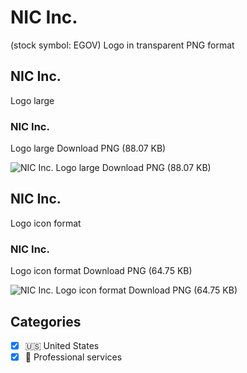 # NIC Inc.
 (stock symbol: EGOV) Logo in transparent PNG format

## NIC Inc.
 Logo large

### NIC Inc.
 Logo large Download PNG (88.07 KB)

![NIC Inc.
 Logo large Download PNG (88.07 KB)](/img/orig/EGOV_BIG-9377fcc5.png)

## NIC Inc.
 Logo icon format

### NIC Inc.
 Logo icon format Download PNG (64.75 KB)

![NIC Inc.
 Logo icon format Download PNG (64.75 KB)](/img/orig/EGOV-7c6c69cb.png)



## Categories
- [x] 🇺🇸 United States
- [x] 💼 Professional services
